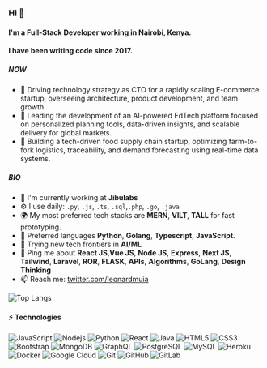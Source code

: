 ### Hi 👋

#### I'm a Full-Stack Developer working in Nairobi, Kenya.
#### I have been writing code since 2017.

##### NOW

- 🚀 Driving technology strategy as CTO for a rapidly scaling E-commerce startup, overseeing architecture, product development, and team growth.
- 🤖 Leading the development of an AI-powered EdTech platform focused on personalized planning tools, data-driven insights, and scalable delivery for global markets.
- 🌱 Building a tech-driven food supply chain startup, optimizing farm-to-fork logistics, traceability, and demand forecasting using real-time data systems.

##### BIO

- 🏢 I'm currently working at **Jibulabs**
- ⚙️ I use daily: `.py`, `.js`, `.ts`, `.sql`,`.php`, `.go`, `.java`
- 🌍 My most preferred tech stacks are **MERN**, **VILT**, **TALL** for fast prototyping.
- 🔨 Preferred languages **Python**, **Golang**, **Typescript**, **JavaScript**.
- 🌱 Trying new tech frontiers in **AI/ML**
- 💬 Ping me about **React JS**,**Vue JS**, **Node JS**, **Express**, **Next JS**, **Tailwind**, **Laravel**, **ROR**, **FLASK**, **APIs**, **Algorithms**, **GoLang**, **Design Thinking**
- 📫 Reach me: [twitter.com/leonardmuia](https://twitter.com/LeonardMuia)

![Top Langs](https://github-readme-stats.vercel.app/api/top-langs/?username=leonardmuia&hide=TeX&layout=compact)

#### ⚡ Technologies

![JavaScript](https://img.shields.io/badge/-JavaScript-black?style=flat-square&logo=javascript)
![Nodejs](https://img.shields.io/badge/-Nodejs-black?style=flat-square&logo=Node.js)
![Python](https://img.shields.io/badge/-Python-black?style=flat-square&logo=Python)
![React](https://img.shields.io/badge/-React-black?style=flat-square&logo=react)
![Java](https://img.shields.io/badge/-java-E34A86?style=flat-square&logo=java)
![HTML5](https://img.shields.io/badge/-HTML5-E34F26?style=flat-square&logo=html5&logoColor=white)
![CSS3](https://img.shields.io/badge/-CSS3-1572B6?style=flat-square&logo=css3)
![Bootstrap](https://img.shields.io/badge/-Bootstrap-563D7C?style=flat-square&logo=bootstrap)
![MongoDB](https://img.shields.io/badge/-MongoDB-black?style=flat-square&logo=mongodb)
![GraphQL](https://img.shields.io/badge/-GraphQL-E10098?style=flat-square&logo=graphql)
![PostgreSQL](https://img.shields.io/badge/-PostgreSQL-336791?style=flat-square&logo=postgresql)
![MySQL](https://img.shields.io/badge/-MySQL-black?style=flat-square&logo=mysql)
![Heroku](https://img.shields.io/badge/-Heroku-430098?style=flat-square&logo=heroku)
![Docker](https://img.shields.io/badge/-Docker-black?style=flat-square&logo=docker)
![Google Cloud](https://img.shields.io/badge/Google%20Cloud-black?style=flat-square&logo=google-cloud)
![Git](https://img.shields.io/badge/-Git-black?style=flat-square&logo=git)
![GitHub](https://img.shields.io/badge/-GitHub-181717?style=flat-square&logo=github)
![GitLab](https://img.shields.io/badge/-GitLab-FCA121?style=flat-square&logo=gitlab)


